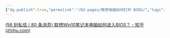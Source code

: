 ```yaml
---
{"dg-publish":true,"permalink":"/02-pages/联想电脑如何打开 BIOS/","tags":["personal/blog","windows","computer"]}
---
```


[(56 封私信 / 80 条消息) 联想Win10笔记本电脑如何进入BIOS？ - 知乎 (zhihu.com)](https://www.zhihu.com/question/47397367)